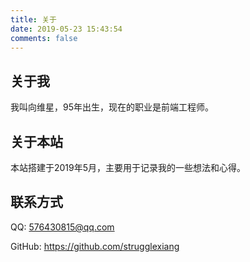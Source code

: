 ```yaml
---
title: 关于
date: 2019-05-23 15:43:54
comments: false
---
```



## 关于我
我叫向维星，95年出生，现在的职业是前端工程师。

## 关于本站
本站搭建于2019年5月，主要用于记录我的一些想法和心得。

## 联系方式
QQ:
576430815@qq.com  

GitHub: 
https://github.com/strugglexiang


